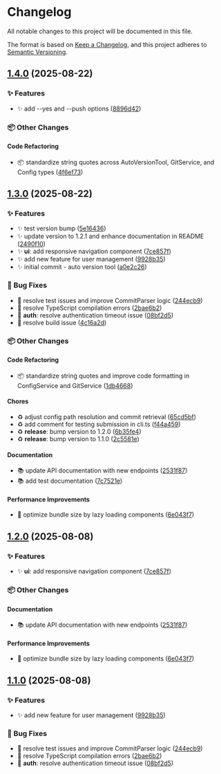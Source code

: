 # Changelog

All notable changes to this project will be documented in this file.

The format is based on [Keep a Changelog](https://keepachangelog.com/en/1.0.0/),
and this project adheres to [Semantic Versioning](https://semver.org/spec/v2.0.0.html).

## [1.4.0]() (2025-08-22)

### ✨ Features

* ✨ add --yes and --push options ([8896d42]())

### 📦 Other Changes

#### Code Refactoring

* 📦 standardize string quotes across AutoVersionTool, GitService, and Config types ([4f6ef73]())


## [1.3.0]() (2025-08-22)

### ✨ Features

* ✨ test version bump ([5e16436]())
* ✨ update version to 1.2.1 and enhance documentation in README ([2490f10]())
* ✨ **ui**: add responsive navigation component ([7ce857f]())
* ✨ add new feature for user management ([9928b35]())
* ✨ initial commit - auto version tool ([a0e2c26]())

### 🐛 Bug Fixes

* 🐛 resolve test issues and improve CommitParser logic ([244ecb9]())
* 🐛 resolve TypeScript compilation errors ([2bae6b2]())
* 🐛 **auth**: resolve authentication timeout issue ([08bf2d5]())
* 🐛 resolve build issue ([4c16a2d]())

### 📦 Other Changes

#### Code Refactoring

* 📦 standardize string quotes and improve code formatting in ConfigService and GitService ([1db4668]())
#### Chores

* ♻️ adjust config path resolution and commit retrieval ([65cd5bf]())
* ♻️ add comment for testing submission in cli.ts ([f44a459]())
* ♻️ **release**: bump version to 1.2.0 ([6b35fe4]())
* ♻️ **release**: bump version to 1.1.0 ([2c5581e]())
#### Documentation

* 📚 update API documentation with new endpoints ([2531f87]())
* 📚 add test documentation ([7c7521e]())
#### Performance Improvements

* 🚀 optimize bundle size by lazy loading components ([6e043f7]())


## [1.2.0]() (2025-08-08)

### ✨ Features

* ✨ **ui**: add responsive navigation component ([7ce857f]())

### 📦 Other Changes

#### Documentation

* 📚 update API documentation with new endpoints ([2531f87]())
#### Performance Improvements

* 🚀 optimize bundle size by lazy loading components ([6e043f7]())


## [1.1.0]() (2025-08-08)

### ✨ Features

* ✨ add new feature for user management ([9928b35]())

### 🐛 Bug Fixes

* 🐛 resolve test issues and improve CommitParser logic ([244ecb9]())
* 🐛 resolve TypeScript compilation errors ([2bae6b2]())
* 🐛 **auth**: resolve authentication timeout issue ([08bf2d5]())

